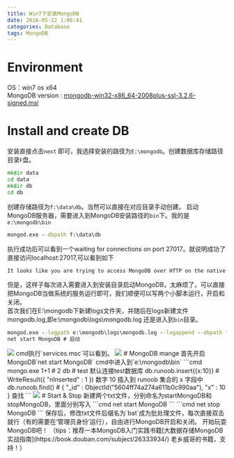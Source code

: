 ```yaml
---
title: Win7下安装MongoDB
date: 2016-05-22 1:06:41 
categories: Database
tags: MongoDB
---
```

# Environment
OS：win7 os x64  
MongoDB version : [mongodb-win32-x86_64-2008plus-ssl-3.2.6-signed.msi](http://www.mongodb.org/downloads)  
# Install and create DB
安装直接点击`next` 即可，我选择安装的路径为`E:\mongodb`。创建数据库存储路径目录`F`盘。    
```cmd
mkdir data
cd data
mkdir db
cd db
```  
创建存储路径为`f:\data\db`。当然可以直接在对应目录手动创建。
启动MongoDB服务器，需要进入到MongoDB安装路径的`bin`下。我的是`e:\mongodb\bin`    
```cmd
mongod.exe --dbpath f:\data\db
```  
执行成功后可以看到一个waiting for connections on port 27017。就说明成功了直接访问localhost:27017,可以看到如下  
```cmd
It looks like you are trying to access MongoDB over HTTP on the native driver port.
```  
但是，这样子每次进入需要进入到安装目录启动MongoDB，太麻烦了，可以直接把MongoDB当做系统的服务运行即可，我们顺便可以写两个小脚本运行，开启和关闭。  
首次我们在E:\mongodb下新建logs文件夹，并随后在logs新建文件mongodb.log,即e:\mongodb\logs\mongodb.log
还是进入到`bin`目录。   
```cmd
mongod.exe --logpath e:\mongodb\logs\mongodb.log --logappend --dbpath f:\data\db --serviceName MongoDB --install  # 配置成服务
net start MongoDB # 启动
```  
<img src = "http://minenet.me/image/installMongDB_1.png" class = "img-center">
cmd执行`services.msc`可以看到。
<img src = "http://minenet.me/image/installMongoDB_2.png" class = "img-center">
# MongoDB mange
首先开启MongoDB`net start MongoDB`  
cmd中进入到`e:\mongodb\bin`  
```cmd
mongo.exe
1+1     # 2
db      # test 默认连接test数据库
db.runoob.insert({x:10})      # WriteResult({ "nInserted" : 1 }) 数字 10 插入到 runoob 集合的 x 字段中
db.runoob.find()     # { "_id" : ObjectId("5604ff74a274a611b0c990aa"), "x" : 10 } 查找
```  
<img src = "http://minenet.me/image/installMongoDB_3.png" class = "img-center">
# Start & Stop
新建两个txt文件，分别命名为startMongoDB和stopMongoDB，里面分别写入
```cmd
net start MongoDB
```   
```cmd
net stop MongoDB
``` 
保存后，修改txt文件后缀名为`bat`成为批处理文件，每次直接双击就行（有的需要在‘管理员身份’运行），自由进行MongoDB开启和关闭。  
开始玩耍MongoDB吧！
（tips：推荐一本MongoDB入门实践书籍[大数据存储MongoDB实战指南](https://book.douban.com/subject/26333934/) 老乡威哥的书籍，支持！）